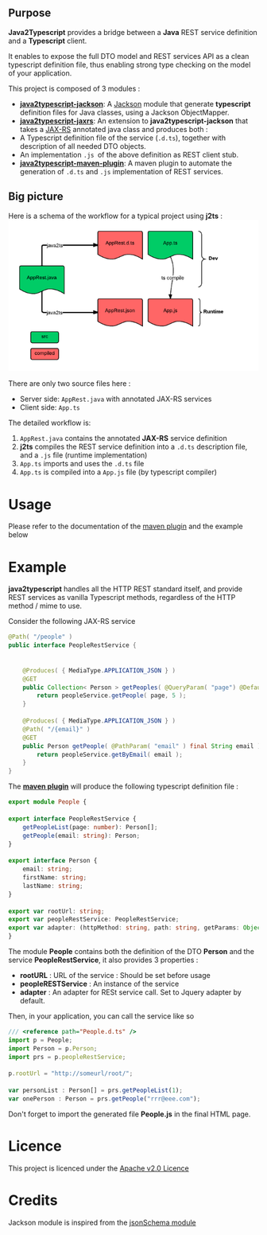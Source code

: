 ## Purpose

**Java2Typescript** provides a bridge between a **Java** REST service definition and a **Typescript** client. 

It enables to expose the full DTO model and REST services API as a clean typescript definition file, thus enabling strong type checking on the model of your application.

This project is composed of 3 modules :
* **[java2typescript-jackson](java2typescript-jackson)**: A [Jackson](http://jackson.codehaus.org/) module that generate **typescript** definition files for Java classes, using a Jackson ObjectMapper.
* **[java2typescript-jaxrs](java2typescript-jaxrs)**: An extension to **java2typescript-jackson** that takes a [JAX-RS](https://jax-rs-spec.java.net/) annotated java class and produces both :
 * A Typescript definition file of the service (`.d.ts`), together with description of all needed DTO objects. 
 * An implementation `.js `of the above definition as REST client stub. 
* **[java2typescript-maven-plugin](java2typescript-maven-plugin)**: A maven plugin to automate the generation of `.d.ts` and `.js` implementation of REST services.

## Big picture

Here is a schema of the workflow for a typical project using **j2ts** :
![j2ts workflow](img/j2ts-workflow.png)

There are only two source files here :
* Server side: `AppRest.java` with annotated JAX-RS services
* Client side: `App.ts` 

The detailed workflow is:

1. `AppRest.java` contains the annotated **JAX-RS** service definition
2. **j2ts** compiles the REST service definition into a `.d.ts` description file, and a `.js` file (runtime implementation)
3. `App.ts` imports and uses the `.d.ts` file
4. `App.ts` is compiled into a `App.js` file (by typescript compiler)

# Usage

Please refer to the documentation of the [maven plugin](java2typescript-maven-plugin) and the example below

# Example

**java2typescript** handles all the HTTP REST standard itself, and provide REST services as vanilla Typescript methods, regardless of the HTTP method / mime to use.

Consider the following JAX-RS service 
```java
@Path( "/people" ) 
public interface PeopleRestService {
	
	
	@Produces( { MediaType.APPLICATION_JSON } )
	@GET
	public Collection< Person > getPeoples( @QueryParam( "page") @DefaultValue( "1" ) final int page ) {
		return peopleService.getPeople( page, 5 );
	}

	@Produces( { MediaType.APPLICATION_JSON } )
	@Path( "/{email}" )
	@GET
	public Person getPeople( @PathParam( "email" ) final String email ) {
		return peopleService.getByEmail( email );
	}
}
```

The **[maven plugin](java2typescript-maven-plugin)** will produce the following typescript definition file :

```typescript
export module People {

export interface PeopleRestService {
    getPeopleList(page: number): Person[];
    getPeople(email: string): Person;
}

export interface Person {
    email: string;
    firstName: string;
    lastName: string;
}

export var rootUrl: string;
export var peopleRestService: PeopleRestService;
export var adapter: (httpMethod: string, path: string, getParams: Object, postParams: Object, body: any)=> void;
}
```

The module **People** contains both the definition of the DTO **Person** and the service **PeopleRestService**, it also provides 3 properties :
* **rootURL** : URL of the service : Should be set before usage
* **peopleRESTService** : An instance of the service
* **adapter** : An adapter for RESt service call. Set to Jquery adapter by default.

Then, in your application, you can call the service like so 
```typescript
/// <reference path="People.d.ts" />
import p = People;
import Person = p.Person;
import prs = p.peopleRestService;

p.rootUrl = "http://someurl/root/";

var personList : Person[] = prs.getPeopleList(1);
var onePerson : Person = prs.getPeople("rrr@eee.com");

```
 
Don't forget to import the generated file **People.js** in the final HTML page.


# Licence

This project is licenced under the [Apache v2.0 Licence](http://www.apache.org/licenses/LICENSE-2.0.html)


# Credits

Jackson module is inspired from the [jsonSchema module](https://github.com/FasterXML/jackson-module-jsonSchema)



